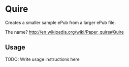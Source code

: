 # Quire

Creates a smaller sample ePub from a larger ePub file.

The name? http://en.wikipedia.org/wiki/Paper_quire#Quire

## Usage

TODO: Write usage instructions here
